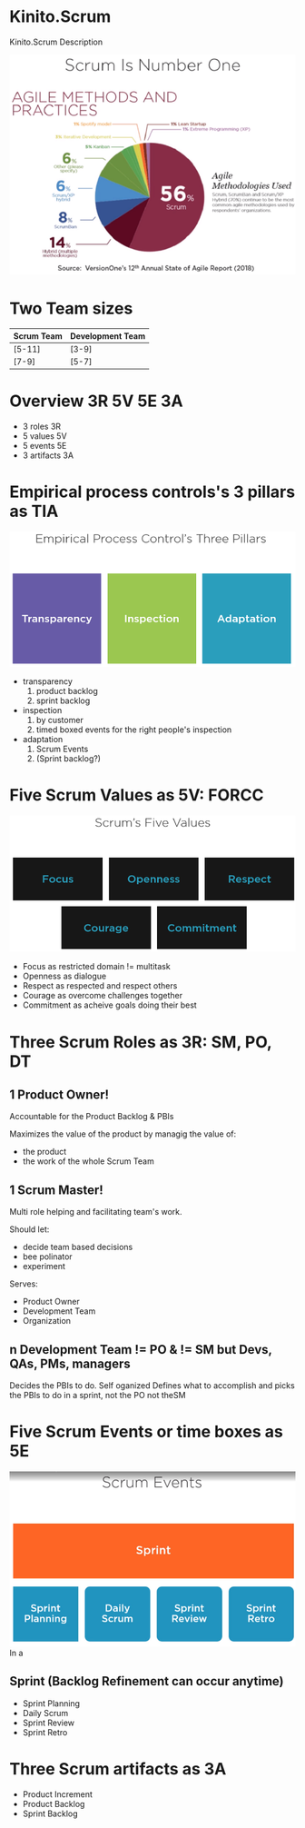 # Kinito.Scrum
Kinito.Scrum Description

![Agile-SCRUM Number one](ScrumNumberOne.png)

# Two Team sizes

| Scrum Team | Development Team |
|------------|------------------|
| [5-11]     | [3-9]            |
| [7-9]      | [5-7]            |

# Overview 3R 5V 5E 3A

* 3 roles     3R
* 5 values    5V
* 5 events    5E
* 3 artifacts 3A

# Empirical process controls's 3 pillars as TIA

![3 pillars as TIA](3pillars-TIA.png)
* transparency
  1. product backlog
  2. sprint backlog
* inspection
  1. by customer
  2. timed boxed events for the right people's inspection
* adaptation
  1. Scrum Events
  2. (Sprint backlog?)

# Five Scrum Values as 5V: FORCC

![5V-FORCC](5V-FORCC.png)
* Focus as restricted domain != multitask
* Openness as dialogue
* Respect as respected and respect others
* Courage as overcome challenges together
* Commitment as acheive goals doing their best

# Three Scrum Roles as 3R: SM, PO, DT

## 1 Product Owner!

Accountable for the Product Backlog & PBIs

Maximizes the value of the product by managig the value of:

* the product
* the work of the whole Scrum Team

## 1 Scrum Master!

Multi role helping and facilitating team's work.

Should let:

* decide team based decisions
* bee polinator
* experiment

Serves:

* Product Owner
* Development Team
* Organization

## n Development Team != PO & != SM but Devs, QAs, PMs, managers

Decides the PBIs to do.
Self oganized
Defines what to accomplish and picks the PBIs to do in a sprint, not the PO not theSM

# Five Scrum Events or time boxes as 5E

![Five SCRUM events-5E](5Events.png)
In a

## Sprint (Backlog Refinement can occur anytime)

* Sprint Planning
* Daily Scrum
* Sprint Review
* Sprint Retro

# Three Scrum artifacts as 3A

* Product Increment
* Product Backlog
* Sprint Backlog
